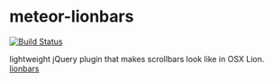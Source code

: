 meteor-lionbars
===============

[![Build Status](https://api.travis-ci.org/yasaricli/meteor-lionbars.png)](https://travis-ci.org/yasaricli/meteor-lionbars)


lightweight jQuery plugin that makes scrollbars look like in OSX Lion. [lionbars](https://github.com/Charuru/lionbars)
